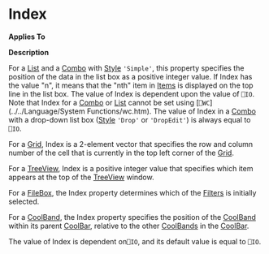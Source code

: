 



<h1 class="heading"><span class="name">Index</span></h1>

**Applies To**


**Description**


For a [List](../a-z/list.md) and a [Combo](../a-z/combo.md) with [Style](../a-z/style.md) `'Simple'`, this property specifies the position of the data in the list box as a positive integer value. If Index has the value "n", it means that the "nth" item in [Items](../a-z/items.md) is displayed on the top line in the list box. The value of Index is dependent upon the value of `⎕IO`. Note that Index for a [Combo](../a-z/combo.md) or [List](../a-z/list.md) cannot be set using [`⎕WC`](../../Language/System Functions/wc.htm). The value of Index in a [Combo](../a-z/combo.md) with a drop-down list box ([Style](../a-z/style.md) `'Drop'` or `'DropEdit'`) is always equal to `⎕IO`.


For a [Grid](../a-z/grid.md), Index is a 2-element vector that specifies the row and column number of the cell that is currently in the top left corner of the [Grid](../a-z/grid.md).


For a [TreeView](../a-z/treeview.md), Index is a positive integer value that specifies which item appears at the top of the [TreeView](../a-z/treeview.md) window.


For a [FileBox](../a-z/filebox.md), the Index property determines which of the [Filters](../a-z/filters.md) is initially selected.


For a [CoolBand](../a-z/coolband.md), the Index property specifies the position of the [CoolBand](../a-z/coolband.md) within its parent [CoolBar](../a-z/coolbar.md), relative to the other [CoolBands](../a-z/coolband.md) in the [CoolBar](../a-z/coolbar.md).


The value of Index is dependent on`⎕IO`, and its default value is equal to `⎕IO`.


